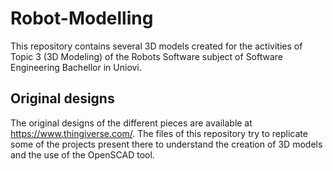 # Robot-Modelling
This repository contains several 3D models created for the activities of Topic 3 (3D Modeling) of the Robots Software subject of Software Engineering Bachellor in Uniovi.

## Original designs
The original designs of the different pieces are available at https://www.thingiverse.com/. The files of this repository try to replicate some of the projects present there to understand the creation of 3D models and the use of the OpenSCAD tool.

